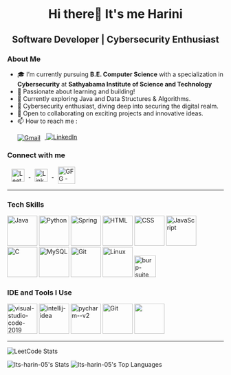 <h1 align="center">Hi there👋 It's me Harini
<h2 align="center">Software Developer | Cybersecurity Enthusiast </h2> 
  
### About Me   
- 🎓 I’m currently pursuing **B.E. Computer Science** with a specialization in **Cybersecurity** at **Sathyabama Institute of Science and Technology** 
- 👋 Passionate about learning and building!
- 🌱 Currently exploring Java and Data Structures & Algorithms.
- 🔐 Cybersecurity enthusiast, diving deep into securing the digital realm.
- 🎯 Open to collaborating on exciting projects and innovative ideas.
- 📫 How to reach me :
    <p>
      <a href="mailto:hariniswa2004@gmail.com">
        <img src="https://img.shields.io/badge/Gmail-D14836?style=for-the-badge&logo=gmail&logoColor=white" alt="Gmail" style="vertical-align: middle; margin-right: 10px;" /> </a>   <a href="https://www.linkedin.com/in/ha-rini04/"> <img src="https://img.shields.io/badge/LinkedIn-0077B5?style=for-the-badge&logo=linkedin&logoColor=white" alt="LinkedIn" /> </a>
    </p>

<h3 align="left">Connect with me </h3>
<a href="https://leetcode.com/ePHYdt6x4M/" target="_blank">
    <img align="center" src="https://raw.githubusercontent.com/rahuldkjain/github-profile-readme-generator/master/src/images/icons/Social/leet-code.svg" alt="Leetcode - Harini_" height="30" width="30" hspace="10" />
  </a>
  <a href="https://www.linkedin.com/in/ha-rini04/" target="_blank">
    <img align="center" src="https://raw.githubusercontent.com/rahuldkjain/github-profile-readme-generator/master/src/images/icons/Social/linked-in-alt.svg" alt="LinkedIn - Harini S" height="30" width="30" hspace="10" />
  </a>
  <a href="https://www.geeksforgeeks.org/user/harinisfyx1/" target="_blank">
    <img align="center" src="https://raw.githubusercontent.com/rahuldkjain/github-profile-readme-generator/master/src/images/icons/Social/geeks-for-geeks.svg" alt="GFG - harinisfyx1" height="40" width="40" hspace="10" />
  </a>

---
  <p align="left">
  <h3>Tech Skills </h3>
</p>

<div align="left">
  <img width="70" height="70" src="https://img.icons8.com/color/96/java-coffee-cup-logo--v1.png" alt="Java"/>
  <img width="70" height="70" src="https://img.icons8.com/color/96/python--v1.png" alt="Python"/>
  <img width="70" height="70" src="https://img.icons8.com/color/80/spring-logo.png" alt="Spring"/>
  <img width="70" height="70" src="https://img.icons8.com/color/96/html-5.png" alt="HTML"/>
  <img width="70" height="70" src="https://img.icons8.com/color/96/css3.png" alt="CSS"/>
  <img width="70" height="70" src="https://img.icons8.com/color/96/javascript--v1.png" alt="JavaScript"/>
  <img width="70" height="70" src="https://img.icons8.com/color/96/c-programming.png" alt="C"/>
  <img width="70" height="70" src="https://img.icons8.com/color/80/mysql-logo.png" alt="MySQL"/>
  <img width="70" height="70" src="https://img.icons8.com/color/80/git.png" alt="Git"/>
  <img width="70" height="70" src="https://img.icons8.com/color/80/linux--v1.png" alt="Linux"/>
  <img width="50" height="50" src="https://img.icons8.com/ios-filled/100/burp-suite.png" alt="burp-suite"/>
</div>

<p align="left">
  <h3>IDE and Tools I Use </h3>
</p>


<div align="left">
<img width="70" height="70" src="https://img.icons8.com/fluency/48/visual-studio-code-2019.png" alt="visual-studio-code-2019"/>
<img width="70" height="70" src="https://img.icons8.com/color/48/intellij-idea.png" alt="intellij-idea"/>
<img width="70" height="70" src="https://img.icons8.com/color/48/pycharm--v2.png" alt="pycharm--v2"/>
<img width="70" height="70" src="https://img.icons8.com/color/80/git.png" alt="Git"/>
<img height="70" src="https://img.icons8.com/color/480/null/notion--v1.png" />
</div>

---


![LeetCode Stats](https://leetcard.jacoblin.cool/ePHYdt6x4M?theme=dark&font=Inder)

![Its-harin-05's Stats](https://github-readme-stats.vercel.app/api?username=Its-harin-05&theme=dark&show_icons=true&hide_border=true&count_private=true)
![Its-harin-05's Top Languages](https://github-readme-stats.vercel.app/api/top-langs/?username=Its-harin-05&theme=dark&show_icons=true&hide_border=true&layout=compact)



